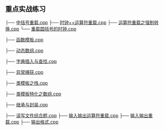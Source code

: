 ## 重点实战练习

├── [中括号重载.cpp](中括号重载.cpp)
├── [时钟++运算符重载.cpp](时钟++运算符重载.cpp)
├── [运算符重载之强制转换.cpp](运算符重载之强制转换.cpp)
└── [重载圆括号的时钟.cpp](重载圆括号的时钟.cpp)

├── [函数模板.cpp](函数模板.cpp)

├── [动态数组.cpp](动态数组.cpp)

├── [字典插入与查找.cpp](字典插入与查找.cpp)

├── [异常捕获.cpp](异常捕获.cpp)

├── [类模板之栈.cpp](类模板之栈.cpp)

├── [类模板特化之数组.cpp](类模板特化之数组.cpp)

├── [继承与封装.cpp](继承与封装.cpp)

├── [读写文件综合题.cpp](读写文件综合题.cpp)
├── [输入输出运算符重载.cpp](输入输出运算符重载.cpp)
├── [输入输出重载.cpp](输入输出重载.cpp)
├── [输出格式.cpp](输出格式.cpp)

